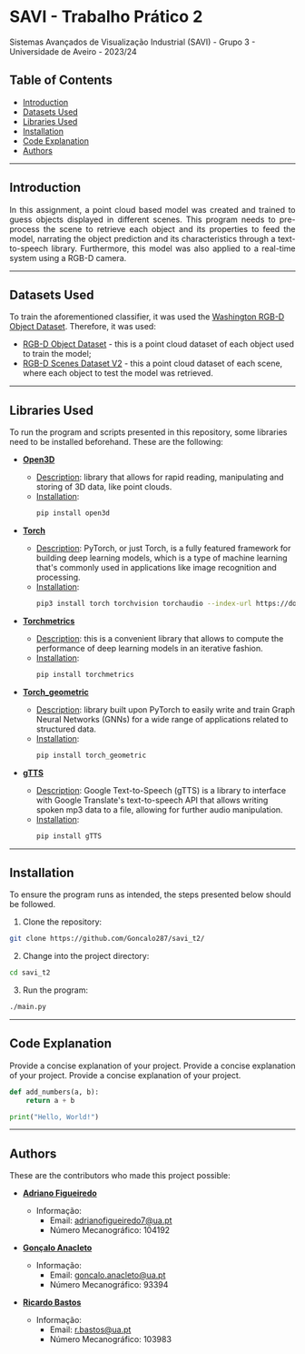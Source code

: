 # SAVI - Trabalho Prático 2

Sistemas Avançados de Visualização Industrial (SAVI) - Grupo 3 - Universidade de Aveiro - 2023/24

## Table of Contents

* [Introduction](#introduction)
* [Datasets Used](#datasets-used)
* [Libraries Used](#libraries-used)
* [Installation](#installation)
* [Code Explanation](#code-explanation)
* [Authors](#authors)


---
## Introduction

<p align="justify"> In this assignment, a point cloud based model was created and trained to guess objects displayed in different scenes. This program needs to pre-process the scene to retrieve each object and its properties to feed the model, narrating the object prediction and its characteristics through a text-to-speech library. Furthermore, this model was also applied to a real-time system using a RGB-D camera.</p>

---
## Datasets Used

To train the aforementioned classifier, it was used the [Washington RGB-D Object Dataset](https://rgbd-dataset.cs.washington.edu/dataset/). Therefore, it was used:
- [RGB-D Object Dataset](https://rgbd-dataset.cs.washington.edu/dataset/rgbd-dataset_pcd_ascii/) - this is a point cloud dataset of each object used to train the model;
- [RGB-D Scenes Dataset V2](https://rgbd-dataset.cs.washington.edu/dataset/rgbd-scenes-v2/) - this a point cloud dataset of each scene, where each object to test the model was retrieved.

---
## Libraries Used

To run the program and scripts presented in this repository, some libraries need to be installed beforehand. These are the following:

- **[Open3D](https://www.open3d.org/)**
  - <u>Description</u>: library that allows for rapid reading, manipulating and storing of 3D data, like point clouds.
  - <u>Installation</u>:
    ```bash
    pip install open3d
    ```

- **[Torch](https://pytorch.org/)**
  - <u>Description</u>: PyTorch, or just Torch, is a fully featured framework for building deep learning models, which is a type of machine learning that's commonly used in applications like image recognition and  processing.
  - <u>Installation</u>:
    ```bash
    pip3 install torch torchvision torchaudio --index-url https://download.pytorch.org/whl/cpu
    ```

- **[Torchmetrics](https://lightning.ai/docs/torchmetrics/stable/)**
  - <u>Description</u>: this is a convenient library that allows to compute the performance of deep learning models in an iterative fashion.
  - <u>Installation</u>:
    ```bash
    pip install torchmetrics
    ```
  
- **[Torch_geometric](https://pytorch-geometric.readthedocs.io/en/latest/)**
  - <u>Description</u>: library built upon PyTorch to easily write and train Graph Neural Networks (GNNs) for a wide range of applications related to structured data.
  - <u>Installation</u>:
    ```bash
    pip install torch_geometric
    ```

- **[gTTS](https://gtts.readthedocs.io/en/latest/)**
  - <u>Description</u>: Google Text-to-Speech (gTTS) is a library to interface with Google Translate's text-to-speech API that allows writing spoken mp3 data to a file, allowing for further audio manipulation.
  - <u>Installation</u>:
    ```bash
    pip install gTTS
    ```

<!-- Add more libraries as needed -->

---
## Installation

To ensure the program runs as intended, the steps presented below should be followed.

1. Clone the repository:
```bash
git clone https://github.com/Goncalo287/savi_t2/
```
2. Change into the project directory:
```bash
cd savi_t2
```
3. Run the program:
```bash
./main.py
```

---
## Code Explanation 

Provide a concise explanation of your project.
Provide a concise explanation of your project.
Provide a concise explanation of your project.

```python
def add_numbers(a, b):
    return a + b

print("Hello, World!")
```

---
## Authors

These are the contributors who made this project possible:

- **[Adriano Figueiredo](https://github.com/AdrianoFF10)**
  - Informação:
    - Email: adrianofigueiredo7@ua.pt
    - Número Mecanográfico: 104192

- **[Gonçalo Anacleto](https://github.com/Goncalo287)**
  - Informação:
    - Email: goncalo.anacleto@ua.pt
    - Número Mecanográfico: 93394

- **[Ricardo Bastos](https://github.com/RBastos36)**
  - Informação:
    - Email: r.bastos@ua.pt
    - Número Mecanográfico: 103983
